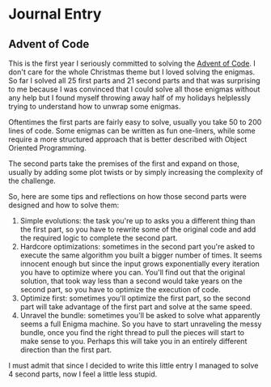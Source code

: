 # Journal Entry

## Advent of Code

This is the first year I seriously committed to solving the [Advent of Code](https://adventofcode.com/).
I don't care for the whole Christmas theme but I loved solving the enigmas.
So far I solved all 25 first parts and 21 second parts and that was surprising to me because
I was convinced that I could solve all those enigmas without any help but I found myself
throwing away half of my holidays helplessly trying to understand how to unwrap some enigmas.

Oftentimes the first parts are fairly easy to solve, usually you take 50 to 200 lines of code.
Some enigmas can be written as fun one-liners, while some require a more structured approach
that is better described with Object Oriented Programming.

The second parts take the premises of the first and expand on those, usually by adding some
plot twists or by simply increasing the complexity of the challenge.

So, here are some tips and reflections on how those second parts were designed and how to solve them:

1. Simple evolutions: the task you're up to asks you a different thing than the first part, so you have
   to rewrite some of the original code and add the required logic to complete the second part.
2. Hardcore optimizations: sometimes in the second part you're asked to execute the same algorithm you built
   a bigger number of times. It seems innocent enough but since the input grows exponentially every iteration
   you have to optimize where you can. You'll find out that the original solution, that took way less than a second
   would take years on the second part, so you have to optimize the execution of code.
3. Optimize first: sometimes you'll optimize the first part, so the second part will take advantage of the
   first part and solve at the same speed.
4. Unravel the bundle: sometimes you'll be asked to solve what apparently seems a full Enigma machine.
   So you have to start unraveling the messy bundle, once you find the right thread to pull the pieces will
   start to make sense to you. Perhaps this will take you in an entirely different direction than the first part.

I must admit that since I decided to write this little entry I managed to solve 4 second parts,
now I feel a little less stupid.
